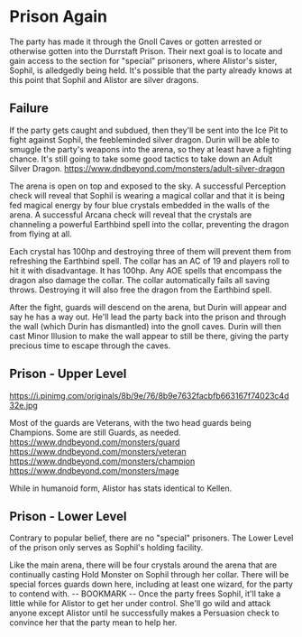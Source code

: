 # Prison Again
The party has made it through the Gnoll Caves or gotten arrested or otherwise gotten into the Durrstaft Prison. Their next goal is to locate and gain access to the section for "special" prisoners, where Alistor's sister, Sophil, is alledgedly being held. It's possible that the party already knows at this point that Sophil and Alistor are silver dragons.

## Failure
If the party gets caught and subdued, then they'll be sent into the Ice Pit to fight against Sophil, the feebleminded silver dragon. Durin will be able to smuggle the party's weapons into the arena, so they at least have a fighting chance. It's still going to take some good tactics to take down an Adult Silver Dragon.
https://www.dndbeyond.com/monsters/adult-silver-dragon

The arena is open on top and exposed to the sky. A successful Perception check will reveal that Sophil is wearing a magical collar and that it is being fed magical energy by four blue crystals embedded in the walls of the arena. A successful Arcana check will reveal that the crystals are channeling a powerful Earthbind spell into the collar, preventing the dragon from flying at all.

Each crystal has 100hp and destroying three of them will prevent them from refreshing the Earthbind spell. The collar has an AC of 19 and players roll to hit it with disadvantage. It has 100hp. Any AOE spells that encompass the dragon also damage the collar. The collar automatically fails all saving throws. Destroying it will also free the dragon from the Earthbind spell.

After the fight, guards will descend on the arena, but Durin will appear and say he has a way out. He'll lead the party back into the prison and through the wall (which Durin has dismantled) into the gnoll caves. Durin will then cast Minor Illusion to make the wall appear to still be there, giving the party precious time to escape through the caves.

## Prison - Upper Level
https://i.pinimg.com/originals/8b/9e/76/8b9e7632facbfb663167f74023c4d32e.jpg

Most of the guards are Veterans, with the two head guards being Champions. Some are still Guards, as needed.
https://www.dndbeyond.com/monsters/guard
https://www.dndbeyond.com/monsters/veteran
https://www.dndbeyond.com/monsters/champion
https://www.dndbeyond.com/monsters/mage

While in humanoid form, Alistor has stats identical to Kellen.

## Prison - Lower Level
Contrary to popular belief, there are no "special" prisoners. The Lower Level of the prison only serves as Sophil's holding facility.

Like the main arena, there will be four crystals around the arena that are continually casting Hold Monster on Sophil through her collar. There will be special forces guards down here, including at least one wizard, for the party to contend with.
-- BOOKMARK --
Once the party frees Sophil, it'll take a little while for Alistor to get her under control. She'll go wild and attack anyone except Alistor until he successfully makes a Persuasion check to convince her that the party mean to help her.
